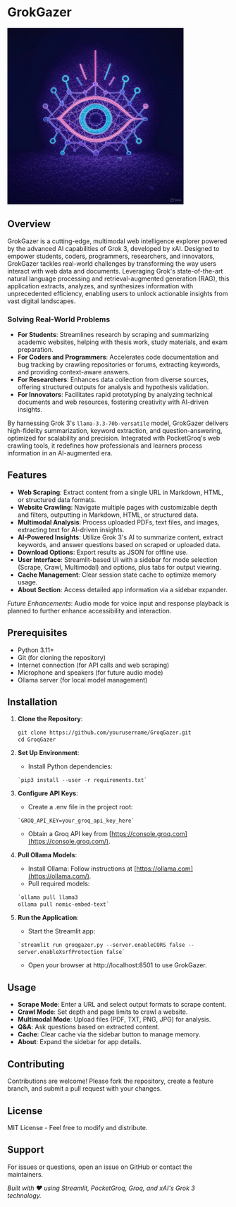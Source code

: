 # GrokGazer

<img src="logo.png" alt="GrokGazer Logo" width="400" height="400">

## Overview

GrokGazer is a cutting-edge, multimodal web intelligence explorer powered by the advanced AI capabilities of Grok 3, developed by xAI. Designed to empower students, coders, programmers, researchers, and innovators, GrokGazer tackles real-world challenges by transforming the way users interact with web data and documents. Leveraging Grok's state-of-the-art natural language processing and retrieval-augmented generation (RAG), this application extracts, analyzes, and synthesizes information with unprecedented efficiency, enabling users to unlock actionable insights from vast digital landscapes.

### Solving Real-World Problems

- **For Students**: Streamlines research by scraping and summarizing academic websites, helping with thesis work, study materials, and exam preparation.
- **For Coders and Programmers**: Accelerates code documentation and bug tracking by crawling repositories or forums, extracting keywords, and providing context-aware answers.
- **For Researchers**: Enhances data collection from diverse sources, offering structured outputs for analysis and hypothesis validation.
- **For Innovators**: Facilitates rapid prototyping by analyzing technical documents and web resources, fostering creativity with AI-driven insights.

By harnessing Grok 3's `llama-3.3-70b-versatile` model, GrokGazer delivers high-fidelity summarization, keyword extraction, and question-answering, optimized for scalability and precision. Integrated with PocketGroq's web crawling tools, it redefines how professionals and learners process information in an AI-augmented era.

## Features

- **Web Scraping**: Extract content from a single URL in Markdown, HTML, or structured data formats.
- **Website Crawling**: Navigate multiple pages with customizable depth and filters, outputting in Markdown, HTML, or structured data.
- **Multimodal Analysis**: Process uploaded PDFs, text files, and images, extracting text for AI-driven insights.
- **AI-Powered Insights**: Utilize Grok 3's AI to summarize content, extract keywords, and answer questions based on scraped or uploaded data.
- **Download Options**: Export results as JSON for offline use.
- **User Interface**: Streamlit-based UI with a sidebar for mode selection (Scrape, Crawl, Multimodal) and options, plus tabs for output viewing.
- **Cache Management**: Clear session state cache to optimize memory usage.
- **About Section**: Access detailed app information via a sidebar expander.

*Future Enhancements*: Audio mode for voice input and response playback is planned to further enhance accessibility and interaction.

## Prerequisites

- Python 3.11+
- Git (for cloning the repository)
- Internet connection (for API calls and web scraping)
- Microphone and speakers (for future audio mode)
- Ollama server (for local model management)

## Installation

1. **Clone the Repository**:

   ```
   git clone https://github.com/yourusername/GroqGazer.git
   cd GroqGazer
   ```

1. **Set Up Environment**:
    - Install Python dependencies:
        
   ```
   `pip3 install --user -r requirements.txt`
   ```

2. **Configure API Keys**:
    - Create a .env file in the project root:
        
   ``` 
   `GROQ_API_KEY=your_groq_api_key_here`
   ```

   - Obtain a Groq API key from [https://console.groq.com](https://console.groq.com/).
3. **Pull Ollama Models**:
    - Install Ollama: Follow instructions at [https://ollama.com](https://ollama.com/).
    - Pull required models:
        
   ```
   `ollama pull llama3
   ollama pull nomic-embed-text`
   ```

4. **Run the Application**:
    - Start the Streamlit app:
        
   ```
   `streamlit run groqgazer.py --server.enableCORS false --server.enableXsrfProtection false`
   ```

   - Open your browser at http://localhost:8501 to use GrokGazer.

## Usage

- **Scrape Mode**: Enter a URL and select output formats to scrape content.
- **Crawl Mode**: Set depth and page limits to crawl a website.
- **Multimodal Mode**: Upload files (PDF, TXT, PNG, JPG) for analysis.
- **Q&A**: Ask questions based on extracted content.
- **Cache**: Clear cache via the sidebar button to manage memory.
- **About**: Expand the sidebar for app details.

## Contributing

Contributions are welcome! Please fork the repository, create a feature branch, and submit a pull request with your changes.

## License

MIT License - Feel free to modify and distribute.

## Support

For issues or questions, open an issue on GitHub or contact the maintainers.

*Built with ❤️ using Streamlit, PocketGroq, Groq, and xAI's Grok 3 technology.*